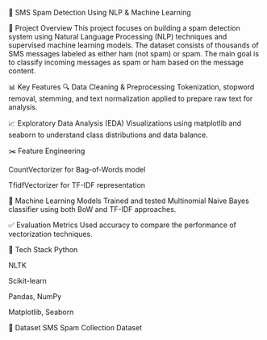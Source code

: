 📱 SMS Spam Detection Using NLP & Machine Learning


🧠 Project Overview
This project focuses on building a spam detection system using Natural Language Processing (NLP) techniques and supervised machine learning models. The dataset consists of thousands of SMS messages labeled as either ham (not spam) or spam. The main goal is to classify incoming messages as spam or ham based on the message content.


📊 Key Features
🔍 Data Cleaning & Preprocessing
Tokenization, stopword removal, stemming, and text normalization applied to prepare raw text for analysis.


📈 Exploratory Data Analysis (EDA)
Visualizations using matplotlib and seaborn to understand class distributions and data balance.


✂️ Feature Engineering

CountVectorizer for Bag-of-Words model

TfidfVectorizer for TF-IDF representation

🤖 Machine Learning Models
Trained and tested Multinomial Naive Bayes classifier using both BoW and TF-IDF approaches.

✅ Evaluation Metrics
Used accuracy to compare the performance of vectorization techniques.

🚀 Tech Stack
Python

NLTK

Scikit-learn

Pandas, NumPy

Matplotlib, Seaborn

📁 Dataset
SMS Spam Collection Dataset
